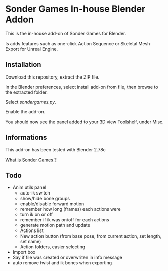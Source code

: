 # Sonder Games In-house Blender Addon

This is the in-house add-on of Sonder Games for Blender.

Is adds features such as one-click Action Sequence or Skeletal Mesh Export for Unreal Engine.


## Installation

Download this repository, extract the ZIP file.

In the Blender preferences, select install add-on from file, then browse to the extracted folder.

Select *sondergames.py*.

Enable the add-on.

You should now see the panel added to your 3D view Toolshelf, under Misc.


## Informations

This add-on has been tested with Blender 2.78c

[What is Sonder Games ?](https://www.sondergames.com/)

## Todo

- Anim utils panel
  - auto-ik switch
  - show/hide bone groups
  - enable/disable forward motion
  - remember how long (frames) each actions were
  - turn ik on or off
  - remember if ik was on/off for each actions
  - generate motion path and update
  - Actions list
  - New action button (from base pose, from current action, set length, set name)
  - Action folders, easier selecting
- Import box
- Say if file was created or overwriten in info message
- auto remove twist and ik bones when exporting
